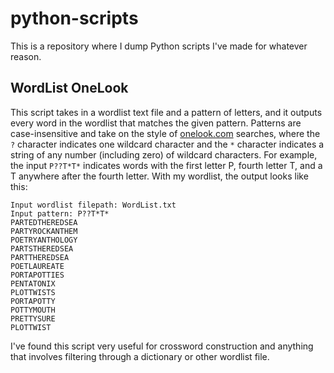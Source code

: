 # python-scripts

This is a repository where I dump Python scripts I've made for whatever reason.

## WordList OneLook

This script takes in a wordlist text file and a pattern of letters, and it outputs every word in the wordlist that matches the given pattern. Patterns are case-insensitive and take on the style of [onelook.com](onelook.com) searches, where the `?` character indicates one wildcard character and the `*` character indicates a string of any number (including zero) of wildcard characters. For example, the input `P??T*T*` indicates words with the first letter P, fourth letter T, and a T anywhere after the fourth letter. With my wordlist, the output looks like this:
```
Input wordlist filepath: WordList.txt
Input pattern: P??T*T*
PARTEDTHEREDSEA
PARTYROCKANTHEM
POETRYANTHOLOGY
PARTSTHEREDSEA
PARTTHEREDSEA
POETLAUREATE
PORTAPOTTIES
PENTATONIX
PLOTTWISTS
PORTAPOTTY
POTTYMOUTH
PRETTYSURE
PLOTTWIST
```
I've found this script very useful for crossword construction and anything that involves filtering through a dictionary or other wordlist file.
